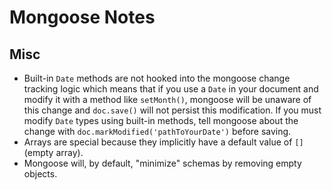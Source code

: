 # Mongoose Notes


## Misc

* Built-in `Date` methods are not hooked into the mongoose change tracking logic
  which means that if you use a `Date` in your document and modify it with a
  method like `setMonth()`, mongoose will be unaware of this change and
  `doc.save()` will not persist this modification.  If you must modify `Date`
  types using built-in methods, tell mongoose about the change with
  `doc.markModified('pathToYourDate')` before saving.
* Arrays are special because they implicitly have a default value of `[]` (empty
  array).
* Mongoose will, by default, "minimize" schemas by removing empty objects.
